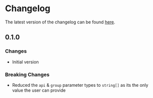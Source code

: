 # Changelog

The latest version of the changelog can be found [here](https://github.com/Azure/bicep-registry-modules/blob/main/avm/res/api-management/service/product/CHANGELOG.md).

## 0.1.0

### Changes

- Initial version

### Breaking Changes

- Reduced the `api` & `group` parameter types to `string[]` as its the only value the user can provide
